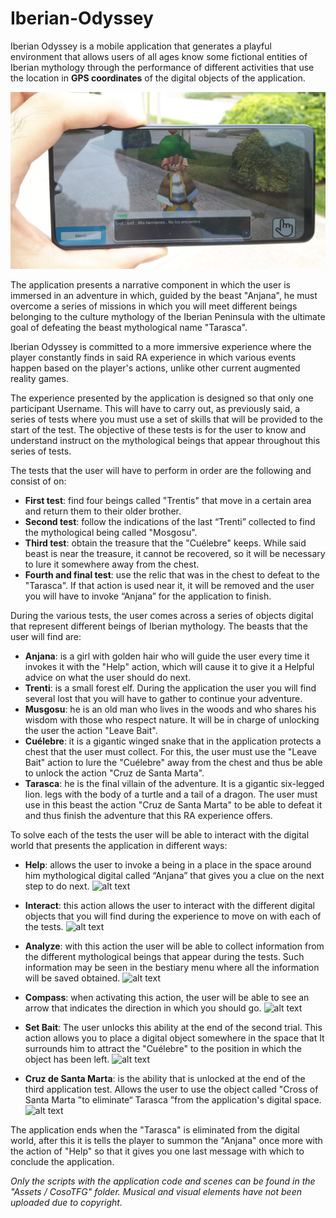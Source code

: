 # Iberian-Odyssey
Iberian Odyssey is a mobile application that generates a playful environment that allows
users of all ages know some fictional entities of Iberian mythology
through the performance of different activities that use the location in
**GPS coordinates** of the digital objects of the application.

![alt text](https://github.com/VicenteMurguiSanchis/Iberian-Odyssey/blob/main/Imagenes_GitHub/WhatsApp%20Image%202021-09-14%20at%2017.57.29(1).jpeg)

The application presents a narrative component in which the user is immersed
in an adventure in which, guided by the beast "Anjana", he must overcome a series of
missions in which you will meet different beings belonging to the culture
mythology of the Iberian Peninsula with the ultimate goal of defeating the beast
mythological name "Tarasca".

Iberian Odyssey is committed to a more immersive experience where the player
constantly finds in said RA experience in which various events happen
based on the player's actions, unlike other current augmented reality games.

The experience presented by the application is designed so that only one participant
Username. This will have to carry out, as previously said, a series of tests
where you must use a set of skills that will be provided to the
start of the test. The objective of these tests is for the user to know and understand
instruct on the mythological beings that appear throughout this series of tests.

The tests that the user will have to perform in order are the following and consist of
on:
* **First test**: find four beings called "Trentis" that move
in a certain area and return them to their older brother.
* **Second test**: follow the indications of the last “Trenti” collected to
find the mythological being called "Mosgosu".
* **Third test**: obtain the treasure that the "Cuélebre" keeps. While said
beast is near the treasure, it cannot be recovered, so it will be
necessary to lure it somewhere away from the chest.
* **Fourth and final test**: use the relic that was in the chest to defeat
to the "Tarasca". If that action is used near it, it will be removed and the user
you will have to invoke “Anjana” for the application to finish.

During the various tests, the user comes across a series of objects
digital that represent different beings of Iberian mythology. The beasts that the user will find are:
* **Anjana**: is a girl with golden hair who will guide the user
every time it invokes it with the "Help" action, which will cause it to give it a
Helpful advice on what the user should do next.
* **Trenti**: is a small forest elf. During the application the user
you will find several lost that you will have to gather to continue your
adventure.
* **Musgosu**: he is an old man who lives in the woods and who shares his wisdom
with those who respect nature. It will be in charge of unlocking the
user the action "Leave Bait".
* **Cuélebre**: it is a gigantic winged snake that in the application
protects a chest that the user must collect. For this, the user must
use the "Leave Bait" action to lure the "Cuélebre" away from the chest and thus
be able to unlock the action "Cruz de Santa Marta".
* **Tarasca**: he is the final villain of the adventure. It is a gigantic six-legged lion.
legs with the body of a turtle and a tail of a dragon. The user must use in
this beast the action "Cruz de Santa Marta" to be able to defeat it and thus finish
the adventure that this RA experience offers.

To solve each of the tests the user will be able to interact with the digital world
that presents the application in different ways:
* **Help**: allows the user to invoke a being in a place in the space around him
mythological digital called “Anjana” that gives you a clue on the next step
to do next.
![alt text](https://github.com/VicenteMurguiSanchis/Iberian-Odyssey/blob/main/Imagenes_GitHub/Gif2(1).gif)

* **Interact**: this action allows the user to interact with the different
digital objects that you will find during the experience to move on
with each of the tests.
![alt text](https://github.com/VicenteMurguiSanchis/Iberian-Odyssey/blob/main/Imagenes_GitHub/Gif4.gif)

* **Analyze**: with this action the user will be able to collect information from the different
mythological beings that appear during the tests. Such information may
be seen in the bestiary menu where all the information will be saved
obtained.
![alt text](https://github.com/VicenteMurguiSanchis/Iberian-Odyssey/blob/main/Imagenes_GitHub/Gif5.gif)

* **Compass**: when activating this action, the user will be able to see an arrow that
indicates the direction in which you should go.
![alt text](https://github.com/VicenteMurguiSanchis/Iberian-Odyssey/blob/main/Imagenes_GitHub/Gif6.gif)

* **Set Bait**: The user unlocks this ability at the end of the second trial.
This action allows you to place a digital object somewhere in the space that
It surrounds him to attract the "Cuélebre" to the position in which the object has been left.
![alt text](https://github.com/VicenteMurguiSanchis/Iberian-Odyssey/blob/main/Imagenes_GitHub/Gif7.gif)

* **Cruz de Santa Marta**: is the ability that is unlocked at the end of the third
application test. Allows the user to use the object called "Cross of
Santa Marta ”to eliminate“ Tarasca ”from the application's digital space.
![alt text](https://github.com/VicenteMurguiSanchis/Iberian-Odyssey/blob/main/Imagenes_GitHub/Gif8.gif)


The application ends when the "Tarasca" is eliminated from the digital world, after this it is
tells the player to summon the "Anjana" once more with the action of
"Help" so that it gives you one last message with which to conclude the application.

_Only the scripts with the application code and scenes can be found in the "Assets / CosoTFG" folder. Musical and visual elements have not been uploaded due to copyright._
